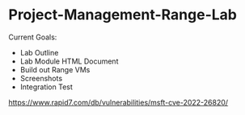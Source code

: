# Project-Management-Range-Lab

Current Goals:
- Lab Outline
- Lab Module HTML Document
- Build out Range VMs
- Screenshots
- Integration Test

https://www.rapid7.com/db/vulnerabilities/msft-cve-2022-26820/
